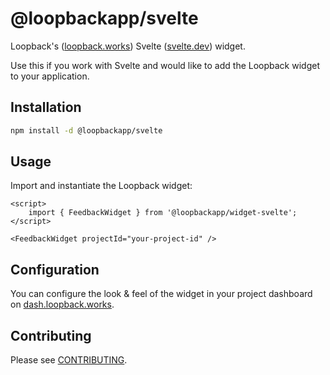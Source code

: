# @loopbackapp/svelte

Loopback's ([loopback.works](https://loopback.works)) Svelte ([svelte.dev](https://svelte.dev)) widget.

Use this if you work with Svelte and would like to add the Loopback widget to your application.

## Installation

```bash
npm install -d @loopbackapp/svelte
```

## Usage

Import and instantiate the Loopback widget:

```svelte
<script>
	import { FeedbackWidget } from '@loopbackapp/widget-svelte';
</script>

<FeedbackWidget projectId="your-project-id" />
```

## Configuration

You can configure the look & feel of the widget in your project dashboard on [dash.loopback.works](https://dash.loopback.works).

## Contributing

Please see [CONTRIBUTING](https://github.com/LoopbackApp/widgets/blob/main/packages/widget-svelte/CONTRIBUTING.md).
